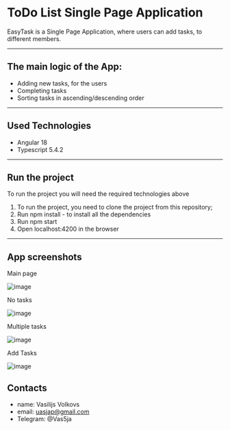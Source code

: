 # ToDo List Single Page Application

EasyTask is a Single Page Application, where users can add tasks, to different members. 

---

## The main logic of the App:

* Adding new tasks, for the users
* Completing tasks
* Sorting tasks in ascending/descending order

---

## Used Technologies

* Angular 18
* Typescript 5.4.2

---

## Run the project

To run the project you will need the required technologies above
1. To run the project, you need to clone the project from this repository;
2. Run npm install - to install all the dependencies
3. Run npm start
4. Open localhost:4200 in the browser

---

## App screenshots

Main page

![image](https://github.com/user-attachments/assets/2126b269-a318-4377-8595-45f3bd03e307)

No tasks

![image](https://github.com/user-attachments/assets/1802a38f-48c2-40c4-8125-a90b56316713)

Multiple tasks

![image](https://github.com/user-attachments/assets/5d6d6ea8-6981-42f3-a654-a4511cfd2c66)

Add Tasks

![image](https://github.com/user-attachments/assets/92e9e34a-17cf-406e-8824-85514f02a4a5)


## Contacts

* name: Vasilijs Volkovs
* email: uasjap@gmail.com
* Telegram: @Vas5ja
